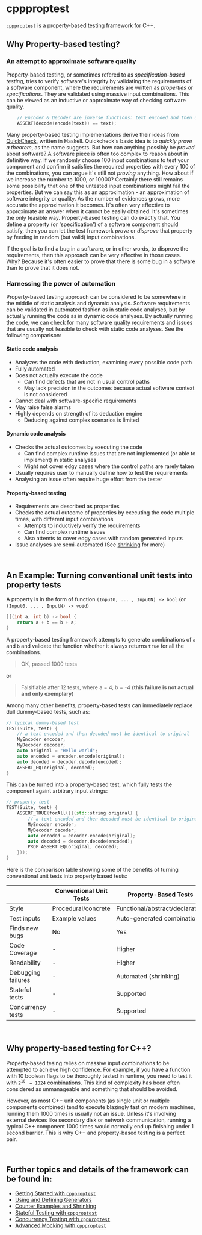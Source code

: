 # cppproptest

`cppproptest` is a property-based testing framework for C++. 

## Why Property-based testing?

### An attempt to approximate software quality 

Property-based testing, or sometimes refered to as *specification-based testing*, tries to verify software's integrity by validating the requirements of a software component, where the requirements are written as *properties* or *specifications*. They are validated using massive input combinations. This can be viewed as an inductive or approximate way of checking software quality.

```cpp
    // Encoder & Decoder are inverse functions: text encoded and then decoded must equal to original text
    ASSERT(decode(encode(text)) == text);
```

Many property-based testing implementations derive their ideas from [QuickCheck](https://en.wikipedia.org/wiki/QuickCheck), written in Haskell. Quickcheck's basic idea is to *quickly prove a theorem*, as the name suggests. But how can anything possibly be *proved* about software? A software piece is often too complex to reason about in definitive way. If we randomly choose 100 input combinations to test your component and confirm it satisfies the required properties with every 100 of the combinations, you can argue it's still not *proving* anything. How about if we increase the number to 1000, or 10000? Certainly there still remains some possibility that one of the untested input combinations might fail the properties. But we can say this as an approximation - an approximation of software integrity or quality. As the number of evidences grows, more accurate the approximation it becomes. It's often very effective to approximate an answer when it cannot be easily obtained. It's sometimes the only feasible way. Property-based testing can do exactly that. You define a property (or 'specification') of a software component should satisfy, then you can let the test framework *prove* or *disprove* that property by feeding in random (but valid) input combinations.  

If the goal is to find a bug in a software, or in other words, to disprove the requirements, then this approach can be very effective in those cases. Why? Because it's often easier to prove that there is some bug in a software than to prove that it does not.  

### Harnessing the power of automation

Property-based testing approach can be considered to be somewhere in the middle of static analysis and dynamic analysis. Software requirements can be validated in automated fashion as in static code analyses, but by actually running the code as in dynamic code analyses. By actually running the code, we can check for many software quality requirements and issues that are usually not feasible to check with static code analyses. See the following comparison:

#### Static code analysis

* Analyzes the code with deduction, examining every possible code path 
* Fully automated
* Does not actually execute the code
  * Can find defects that are not in usual control paths
  * May lack precision in the outcomes because actual software context is not considered
* Cannot deal with software-specific requirements
* May raise false alarms
* Highly depends on strength of its deduction engine
  * Deducing against complex scenarios is limited

#### Dynamic code analysis

* Checks the actual outcomes by executing the code
  * Can find complex runtime issues that are not implemented (or able to implement) in static analyses
  * Might not cover edgy cases where the control paths are rarely taken
* Usually requires user to manually define how to test the requirements
* Analysing an issue often require huge effort from the tester

#### Property-based testing

* Requirements are described as properties
* Checks the actual outcome of properties by executing the code multiple times, with different input combinations
  * Attempts to inductively verify the requirements
  * Can find complex runtime issues
  * Also attemts to cover edgy cases with random generated inputs
* Issue analyses are semi-automated (See [shrinking](doc/Shrinking.md) for more)


&nbsp;

## An Example: Turning conventional unit tests into property tests

A property is in the form of function `(Input0, ... , InputN) -> bool` (or `(Input0, ... , InputN) -> void`)

```cpp
[](int a, int b) -> bool {
    return a + b == b + a;
}
```

A property-based testing framework attempts to generate combinations of `a` and `b` and validate the function whether it always returns `true` for all the combinations. 

> OK, passed 1000 tests

or 

> Falsifiable after 12 tests, where
>   a = 4,
>   b = -4 **(this failure is not actual and only exemplary)**

Among many other benefits, property-based tests can immediately replace dull dummy-based tests, such as:

```cpp
// typical dummy-based test 
TEST(Suite, test) {
    // a text encoded and then decoded must be identical to original
    MyEncoder encoder;
    MyDecoder decoder;    
    auto original = "Hello world";
    auto encoded = encoder.encode(original);
    auto decoded = decoder.decode(encoded);
    ASSERT_EQ(original, decoded);
}
```

This can be turned into a property-based test, which fully tests the component againt arbitrary input strings:

```cpp
// property test 
TEST(Suite, test) {
    ASSERT_TRUE(forAll([](std::string original) {
        // a text encoded and then decoded must be identical to original
        MyEncoder encoder;
        MyDecoder decoder;    
        auto encoded = encoder.encode(original);
        auto decoded = decoder.decode(encoded);
        PROP_ASSERT_EQ(original, decoded);
    }));
}
```

Here is the comparison table showing some of the benefits of turning conventional unit tests into property based tests:


|                   | Conventional Unit Tests   | **Property-Based Tests**     |
| ----------------- |---------------------------| ---------------------------- |
| Style             | Procedural/concrete       | Functional/abstract/declarative|
| Test inputs       | Example values            | Auto-generated combinations  |
| Finds new bugs    | No                        | Yes                          |
| Code Coverage     | -                         | Higher                       |
| Readability       | -                         | Higher                       |
| Debugging failures| -                         | Automated (shrinking)        |
| Stateful tests    | -                         | Supported                    |
| Concurrency tests | -                         | Supported                    |

&nbsp;

## Why property-based testing for C++?

Property-based tesing relies on massive input combinations to be attempted to achieve high confidence. 
For example, if you have a function with 10 boolean flags to be thoroughly tested in runtime, you need to test it with `2`<sup>`10`</sup> ` = 1024` combinations. This kind of complexity has been often considered as unmanageable and something that should be avoided. 

However, as most C++ unit components (as single unit or multiple components combined) tend to execute blazingly fast on modern machines, running them 1000 times is usually not an issue. Unless it's involving external devices like secondary disk or network communication, running a typical C++ component 1000 times would normally end up finishing under 1 second barrier. This is why C++ and property-based testing is a perfect pair.


&nbsp;

## Further topics and details of the framework can be found in:

* [Getting Started with `cppproptest`](doc/GettingStarted.md)
* [Using and Defining Generators](doc/Generators.md)
* [Counter Examples and Shrinking](doc/Shrinking.md)
* [Stateful Testing with `cppproptest`](doc/StatefulTesting.md)
* [Concurrency Testing with `cppproptest`](doc/ConcurrencyTesting.md)
* [Advanced Mocking with `cppproptest`](doc/Mocking.md)

